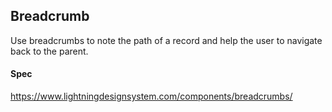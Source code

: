 
## Breadcrumb
Use breadcrumbs to note the path of a record and help the user to navigate back to the parent.

#### Spec
https://www.lightningdesignsystem.com/components/breadcrumbs/